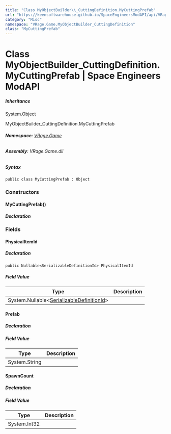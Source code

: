 ```yaml
---
title: "Class MyObjectBuilder\\_CuttingDefinition.MyCuttingPrefab"
url: "https://keensoftwarehouse.github.io/SpaceEngineersModAPI/api/VRage.Game.MyObjectBuilder_CuttingDefinition.MyCuttingPrefab.html"
category: "Misc"
namespace: "VRage.Game.MyObjectBuilder_CuttingDefinition"
class: "MyCuttingPrefab"
---
```


# Class MyObjectBuilder\_CuttingDefinition.MyCuttingPrefab | Space Engineers ModAPI

##### Inheritance

System.Object

MyObjectBuilder\_CuttingDefinition.MyCuttingPrefab

###### **Namespace**: [VRage.Game](https://keensoftwarehouse.github.io/SpaceEngineersModAPI/api/VRage.Game.html)

###### **Assembly**: VRage.Game.dll

##### Syntax

```
public class MyCuttingPrefab : Object
```

### Constructors

#### MyCuttingPrefab()

##### Declaration

### Fields

#### PhysicalItemId

##### Declaration

```
public Nullable<SerializableDefinitionId> PhysicalItemId
```

##### Field Value

| Type | Description |
| --- | --- |
| System.Nullable<[SerializableDefinitionId](https://keensoftwarehouse.github.io/SpaceEngineersModAPI/api/VRage.ObjectBuilders.SerializableDefinitionId.html)\> |     |

#### Prefab

##### Declaration

##### Field Value

| Type | Description |
| --- | --- |
| System.String |     |

#### SpawnCount

##### Declaration

##### Field Value

| Type | Description |
| --- | --- |
| System.Int32 |     |